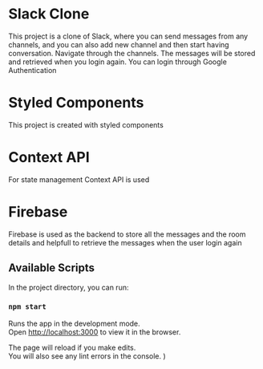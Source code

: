 # Slack Clone

This project is a clone of Slack, where you can send messages from any channels, and you can also add new channel and then start having conversation. Navigate through the channels. The messages will be stored and retrieved when you login again. You can login through Google Authentication

# Styled Components

This project is created with styled components

# Context API

For state management Context API is used 

# Firebase

Firebase is used as the backend to store all the messages and the room details and helpfull to retrieve the messages when the user login again

## Available Scripts

In the project directory, you can run:

### `npm start`

Runs the app in the development mode.\
Open [http://localhost:3000](http://localhost:3000) to view it in the browser.

The page will reload if you make edits.\
You will also see any lint errors in the console.
)
